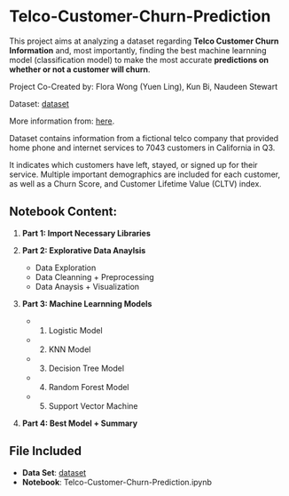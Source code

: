 # Telco-Customer-Churn-Prediction

This project aims at analyzing a dataset regarding **Telco Customer Churn Information** and, most importantly, finding the best machine learnning model (classification model) to make the most accurate **predictions on whether or not a customer will churn**.

Project Co-Created by: Flora Wong (Yuen Ling), Kun Bi, Naudeen Stewart

Dataset:  [dataset](churn.xlsx) 

More information from: [here](https://community.ibm.com/community/user/businessanalytics/blogs/steven-macko/2019/07/11/telco-customer-churn-1113).

Dataset contains information from a fictional telco company that provided home phone and internet services to 7043 customers in California in Q3. 

It indicates which customers have left, stayed, or signed up for their service. Multiple important demographics are included for each customer, as well as a Churn Score, and Customer Lifetime Value (CLTV) index.

## Notebook Content:

1. **Part 1: Import Necessary Libraries**

2. **Part 2: Explorative Data Anaylsis**
   - Data Exploration
   - Data Cleanning + Preprocessing
   - Data Anaysis + Visualization
    
3. **Part 3: Machine Learnning Models**
    - 1) Logistic Model
    - 2) KNN Model
    - 3) Decision Tree Model
    - 4) Random Forest Model
    - 5) Support Vector Machine

4. **Part 4: Best Model + Summary**

## File Included
- **Data Set**:  [dataset](churn.xlsx) 
- **Notebook**:  Telco-Customer-Churn-Prediction.ipynb
